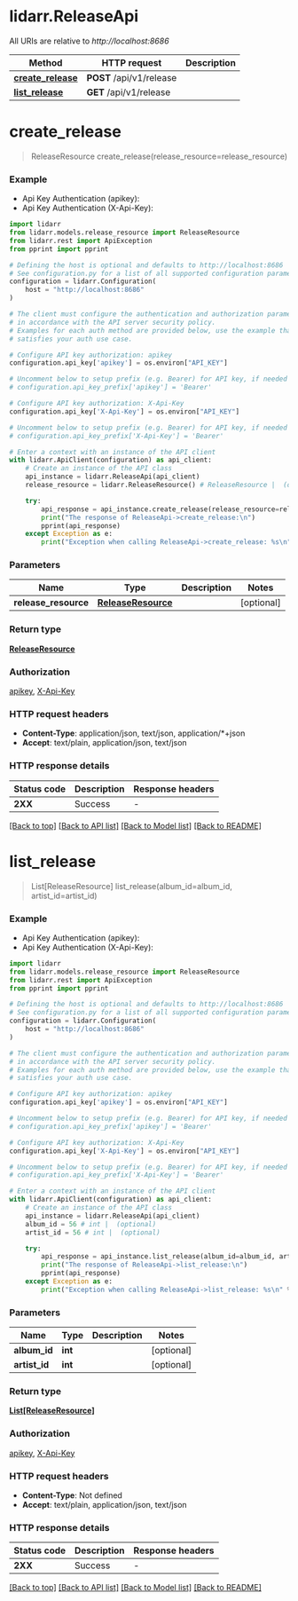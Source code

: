 # lidarr.ReleaseApi

All URIs are relative to *http://localhost:8686*

Method | HTTP request | Description
------------- | ------------- | -------------
[**create_release**](ReleaseApi.md#create_release) | **POST** /api/v1/release | 
[**list_release**](ReleaseApi.md#list_release) | **GET** /api/v1/release | 


# **create_release**
> ReleaseResource create_release(release_resource=release_resource)



### Example

* Api Key Authentication (apikey):
* Api Key Authentication (X-Api-Key):

```python
import lidarr
from lidarr.models.release_resource import ReleaseResource
from lidarr.rest import ApiException
from pprint import pprint

# Defining the host is optional and defaults to http://localhost:8686
# See configuration.py for a list of all supported configuration parameters.
configuration = lidarr.Configuration(
    host = "http://localhost:8686"
)

# The client must configure the authentication and authorization parameters
# in accordance with the API server security policy.
# Examples for each auth method are provided below, use the example that
# satisfies your auth use case.

# Configure API key authorization: apikey
configuration.api_key['apikey'] = os.environ["API_KEY"]

# Uncomment below to setup prefix (e.g. Bearer) for API key, if needed
# configuration.api_key_prefix['apikey'] = 'Bearer'

# Configure API key authorization: X-Api-Key
configuration.api_key['X-Api-Key'] = os.environ["API_KEY"]

# Uncomment below to setup prefix (e.g. Bearer) for API key, if needed
# configuration.api_key_prefix['X-Api-Key'] = 'Bearer'

# Enter a context with an instance of the API client
with lidarr.ApiClient(configuration) as api_client:
    # Create an instance of the API class
    api_instance = lidarr.ReleaseApi(api_client)
    release_resource = lidarr.ReleaseResource() # ReleaseResource |  (optional)

    try:
        api_response = api_instance.create_release(release_resource=release_resource)
        print("The response of ReleaseApi->create_release:\n")
        pprint(api_response)
    except Exception as e:
        print("Exception when calling ReleaseApi->create_release: %s\n" % e)
```



### Parameters


Name | Type | Description  | Notes
------------- | ------------- | ------------- | -------------
 **release_resource** | [**ReleaseResource**](ReleaseResource.md)|  | [optional] 

### Return type

[**ReleaseResource**](ReleaseResource.md)

### Authorization

[apikey](../README.md#apikey), [X-Api-Key](../README.md#X-Api-Key)

### HTTP request headers

 - **Content-Type**: application/json, text/json, application/*+json
 - **Accept**: text/plain, application/json, text/json

### HTTP response details

| Status code | Description | Response headers |
|-------------|-------------|------------------|
**2XX** | Success |  -  |

[[Back to top]](#) [[Back to API list]](../README.md#documentation-for-api-endpoints) [[Back to Model list]](../README.md#documentation-for-models) [[Back to README]](../README.md)

# **list_release**
> List[ReleaseResource] list_release(album_id=album_id, artist_id=artist_id)



### Example

* Api Key Authentication (apikey):
* Api Key Authentication (X-Api-Key):

```python
import lidarr
from lidarr.models.release_resource import ReleaseResource
from lidarr.rest import ApiException
from pprint import pprint

# Defining the host is optional and defaults to http://localhost:8686
# See configuration.py for a list of all supported configuration parameters.
configuration = lidarr.Configuration(
    host = "http://localhost:8686"
)

# The client must configure the authentication and authorization parameters
# in accordance with the API server security policy.
# Examples for each auth method are provided below, use the example that
# satisfies your auth use case.

# Configure API key authorization: apikey
configuration.api_key['apikey'] = os.environ["API_KEY"]

# Uncomment below to setup prefix (e.g. Bearer) for API key, if needed
# configuration.api_key_prefix['apikey'] = 'Bearer'

# Configure API key authorization: X-Api-Key
configuration.api_key['X-Api-Key'] = os.environ["API_KEY"]

# Uncomment below to setup prefix (e.g. Bearer) for API key, if needed
# configuration.api_key_prefix['X-Api-Key'] = 'Bearer'

# Enter a context with an instance of the API client
with lidarr.ApiClient(configuration) as api_client:
    # Create an instance of the API class
    api_instance = lidarr.ReleaseApi(api_client)
    album_id = 56 # int |  (optional)
    artist_id = 56 # int |  (optional)

    try:
        api_response = api_instance.list_release(album_id=album_id, artist_id=artist_id)
        print("The response of ReleaseApi->list_release:\n")
        pprint(api_response)
    except Exception as e:
        print("Exception when calling ReleaseApi->list_release: %s\n" % e)
```



### Parameters


Name | Type | Description  | Notes
------------- | ------------- | ------------- | -------------
 **album_id** | **int**|  | [optional] 
 **artist_id** | **int**|  | [optional] 

### Return type

[**List[ReleaseResource]**](ReleaseResource.md)

### Authorization

[apikey](../README.md#apikey), [X-Api-Key](../README.md#X-Api-Key)

### HTTP request headers

 - **Content-Type**: Not defined
 - **Accept**: text/plain, application/json, text/json

### HTTP response details

| Status code | Description | Response headers |
|-------------|-------------|------------------|
**2XX** | Success |  -  |

[[Back to top]](#) [[Back to API list]](../README.md#documentation-for-api-endpoints) [[Back to Model list]](../README.md#documentation-for-models) [[Back to README]](../README.md)


